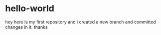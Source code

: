 # hello-world
hey here is my first repository and i created a new branch and committed changes in it.
thanks
